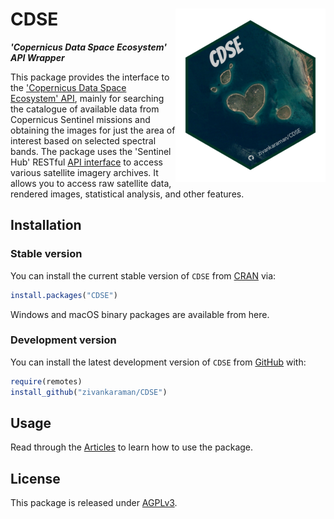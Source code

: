 # CDSE <a href="https://zivankaraman.github.io/CDSE/"><img src="man/figures/logo.png" align="right"/></a>

***'Copernicus Data Space Ecosystem' API Wrapper***

This package provides the interface to the ['Copernicus Data Space Ecosystem' API](https://dataspace.copernicus.eu/analyse/apis), mainly for searching the catalogue of available data from Copernicus Sentinel missions and obtaining the images for just the area of interest based on selected spectral bands. The package uses the 'Sentinel Hub' RESTful [API interface](https://dataspace.copernicus.eu/analyse/apis/sentinel-hub) to access various satellite imagery archives. It allows you to access raw satellite data, rendered images, statistical analysis, and other features.

## Installation

### Stable version

You can install the current stable version of `CDSE` from [CRAN](https://cran.r-project.org/package=CDSE) via:

``` r
install.packages("CDSE")
```

Windows and macOS binary packages are available from here.

### Development version

You can install the latest development version of `CDSE` from [GitHub](https://github.com/zivankaraman/CDSE) with:

``` r
require(remotes)
install_github("zivankaraman/CDSE")
```

## Usage

Read through the [Articles](https://zivankaraman.github.io/CDSE/) to learn how to use the package.

## License

This package is released under [AGPLv3](https://cran.r-project.org/web/licenses/AGPL-3).
